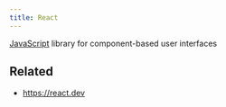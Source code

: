 ```yaml
---
title: React
---
```


[JavaScript](JavaScript.md) library for component-based user interfaces

## Related

* https://react.dev
